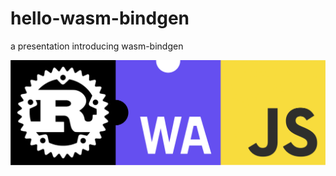 # hello-wasm-bindgen
a presentation introducing wasm-bindgen

![rustwasmjs](public/img/rustwasmjs.png)
